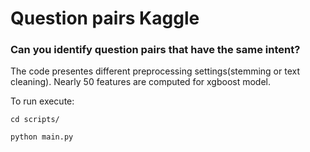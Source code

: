 # Question pairs Kaggle
### Can you identify question pairs that have the same intent? 

The code presentes different preprocessing settings(stemming or text cleaning).
Nearly 50 features are computed for xgboost model.

To run execute:

`cd scripts/` 

`python main.py`